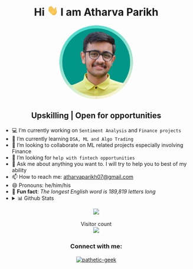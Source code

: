 <!-- **AtharvaParikh/AtharvaParikh** is a ✨ _special_ ✨ repository because its `README.md` (this file) appears on your GitHub profile. -->

<!-- Here are some ideas to get you started: -->

<h1 align="center"> Hi <img src="https://raw.githubusercontent.com/ABSphreak/ABSphreak/master/gifs/Hi.gif" width="30px"> I am Atharva Parikh</h1>

<p align="center"><img src="https://github.com/AtharvaParikh/AtharvaParikh/blob/main/github1.png" height="auto" width="200" style="border-radius:50%"></p>
<h2 align="center">Upskilling | Open for opportunities</h2>



- 💻 I’m currently working on `Sentiment Analysis` and `Finance projects`
- 🌱 I’m currently learning `DSA, ML and Algo Trading`
- 👯 I’m looking to collaborate on ML related projects especially involving Finance</h4>
- 🤔 I’m looking for `help with fintech opportunities`
- 💬 Ask me about anything you want to. I will try to help you to best of my ability</h4>
- 📫 How to reach me: atharvaparikh07@gmail.com
- 😄 Pronouns: he/him/his
- 📖 **Fun fact**: *The longest English word is 189,819 letters long*
- <details>
    <summary>📊 Github Stats</summary>
    <p align="center"> <img src="https://github-readme-stats.vercel.app/api?username=AtharvaParikh&show_icons=true&theme=vue" alt="Atharva Parikh | Stats" />
  </details>

<p align="center">
  <img src="https://github-profile-summary-cards.vercel.app/api/cards/profile-details?username=AtharvaParikh&theme=vue" />
<!-- github_dark  solarized_dark -->
</p>

<p align="center"> 
  Visitor count<br>
  <img src="https://profile-counter.glitch.me/AtharvaParikh/count.svg" />
</p>

<h3 align="center">Connect with me:</h3>
<p align="center">
<a href="https://www.linkedin.com/in/atharva-parikh-ap07/" target="blank"><img align="center" src="https://raw.githubusercontent.com/rahuldkjain/github-profile-readme-generator/master/src/images/icons/Social/linked-in-alt.svg" alt="pathetic-geek" height="30" width="40" /></a>
</p>
